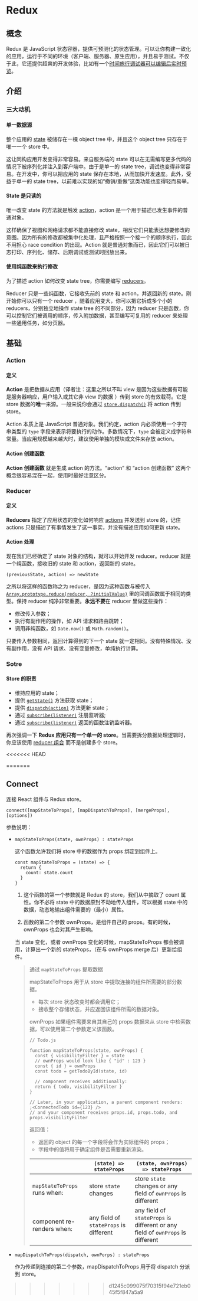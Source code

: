 # Redux

## 概念

Redux 是 JavaScript 状态容器，提供可预测化的状态管理。可以让你构建一致化的应用，运行于不同的环境（客户端、服务器、原生应用），并且易于测试。不仅于此，它还提供超爽的开发体验，比如有一个[时间旅行调试器可以编辑后实时预览](https://github.com/gaearon/redux-devtools)。 

## 介绍

### 三大动机

#### 单一数据源

整个应用的 [state](https://www.redux.org.cn/docs/Glossary.html#state) 被储存在一棵 object tree 中，并且这个 object tree 只存在于唯一一个 store 中。

这让同构应用开发变得非常容易。来自服务端的 state 可以在无需编写更多代码的情况下被序列化并注入到客户端中。由于是单一的 state tree，调试也变得非常容易。在开发中，你可以把应用的 state 保存在本地，从而加快开发速度。此外，受益于单一的 state tree，以前难以实现的如“撤销/重做”这类功能也变得轻而易举。 

#### State 是只读的

唯一改变 state 的方法就是触发 [action](https://www.redux.org.cn/docs/Glossary.html#action)，action 是一个用于描述已发生事件的普通对象。

这样确保了视图和网络请求都不能直接修改 state，相反它们只能表达想要修改的意图。因为所有的修改都被集中化处理，且严格按照一个接一个的顺序执行，因此不用担心 race condition 的出现。Action 就是普通对象而已，因此它们可以被日志打印、序列化、储存、后期调试或测试时回放出来。 

#### 使用纯函数来执行修改

为了描述 action 如何改变 state tree，你需要编写 [reducers](https://www.redux.org.cn/docs/Glossary.html#reducer)。

Reducer 只是一些纯函数，它接收先前的 state 和 action，并返回新的 state。刚开始你可以只有一个 reducer ，随着应用变大，你可以把它拆成多个小的 reducers，分别独立地操作 state tree 的不同部分，因为 reducer 只是函数，你可以控制它们被调用的顺序，传入附加数据，甚至编写可复用的 reducer 来处理一些通用任务，如分页器。 

## 基础

### Action

#### 定义

**Action** 是把数据从应用（译者注：这里之所以不叫 view 是因为这些数据有可能是服务器响应，用户输入或其它非 view 的数据 ）传到 store 的有效载荷。它是 store 数据的**唯一**来源。一般来说你会通过 [`store.dispatch()`](https://www.redux.org.cn/docs/api/Store.html#dispatch) 将 action 传到 store。 

Action 本质上是 JavaScript 普通对象。我们约定，action 内必须使用一个字符串类型的 `type` 字段来表示将要执行的动作。多数情况下，`type` 会被定义成字符串常量。当应用规模越来越大时，建议使用单独的模块或文件来存放 action。 

#### Action 创建函数

**Action 创建函数** 就是生成 action 的方法。“action” 和 “action 创建函数” 这两个概念很容易混在一起，使用时最好注意区分。 

### Reducer

#### 定义

**Reducers** 指定了应用状态的变化如何响应 [actions](https://www.redux.org.cn/docs/basics/Actions.html) 并发送到 store 的，记住 actions 只是描述了有事情发生了这一事实，并没有描述应用如何更新 state。 

#### Action 处理

现在我们已经确定了 state 对象的结构，就可以开始开发 reducer。reducer 就是一个纯函数，接收旧的 state 和 action，返回新的 state。 

`(previousState, action) => newState`

之所以将这样的函数称之为 reducer，是因为这种函数与被传入 [`Array.prototype.reduce(reducer, ?initialValue)`](https://developer.mozilla.org/en-US/docs/Web/JavaScript/Reference/Global_Objects/Array/Reduce) 里的回调函数属于相同的类型。保持 reducer 纯净非常重要。**永远不要**在 reducer 里做这些操作： 

- 修改传入参数；
- 执行有副作用的操作，如 API 请求和路由跳转；
- 调用非纯函数，如 `Date.now()` 或 `Math.random()`。

只要传入参数相同，返回计算得到的下一个 state 就一定相同。没有特殊情况、没有副作用，没有 API 请求、没有变量修改，单纯执行计算。

### Sotre

#### Store 的职责

- 维持应用的 state；
- 提供 [`getState()`](https://www.redux.org.cn/docs/api/Store.html#getState) 方法获取 state；
- 提供 [`dispatch(action)`](https://www.redux.org.cn/docs/api/Store.html#dispatch) 方法更新 state；
- 通过 [`subscribe(listener)`](https://www.redux.org.cn/docs/api/Store.html#subscribe) 注册监听器;
- 通过 [`subscribe(listener)`](https://www.redux.org.cn/docs/api/Store.html#subscribe) 返回的函数注销监听器。

再次强调一下 **Redux 应用只有一个单一的 store**。当需要拆分数据处理逻辑时，你应该使用 [reducer 组合](https://www.redux.org.cn/docs/basics/Reducers.html#splitting-reducers) 而不是创建多个 store。 

<<<<<<< HEAD


=======
## Connect

连接 React 组件与 Redux store。

`connect([mapStateToProps], [mapDispatchToProps], [mergeProps],[options])`

参数说明：

- `mapStateToProps(state, ownProps) : stateProps`

  这个函数允许我们将 store 中的数据作为 props 绑定到组件上。

  ```react
  const mapStateToProps = (state) => {
    return {
      count: state.count
    }
  }
  ```

  1. 这个函数的第一个参数就是 Redux 的 store，我们从中摘取了 count 属性。你不必将 state 中的数据原封不动地传入组件，可以根据 state 中的数据，动态地输出组件需要的（最小）属性。

  2. 函数的第二个参数 ownProps，是组件自己的 props。有的时候，ownProps 也会对其产生影响。

  当 state 变化，或者 ownProps 变化的时候，mapStateToProps 都会被调用，计算出一个新的 stateProps，（在与 ownProps merge 后）更新给组件。

  > 通过 `mapStateToProps` 提取数据
  >
  > mapStateToProps 用于从 store 中提取连接的组件所需要的部分数据。
  >
  > - 每次 store 状态改变时都会调用它；
  > - 接收整个存储状态，并应返回该组件所需的数据对象。
  >
  > ownProps 如果组件需要来自其自己的 props 数据来从 store 中检索数据，可以使用第二个参数定义该函数。
  >
  > ```react
  > // Todo.js
  > 
  > function mapStateToProps(state, ownProps) {
  >   const { visibilityFilter } = state
  >   // ownProps would look like { "id" : 123 }
  >   const { id } = ownProps
  >   const todo = getTodoById(state, id)
  > 
  >   // component receives additionally:
  >   return { todo, visibilityFilter }
  > }
  > 
  > // Later, in your application, a parent component renders:
  > ;<ConnectedTodo id={123} />
  > // and your component receives props.id, props.todo, and props.visibilityFilter
  > ```
  >
  > 返回值：
  >
  > - 返回的 object 的每一个字段将会作为实际组件的 props；
  > - 字段中的值将用于确定组件是否需要重新渲染。
  >
  > |                              | `(state) => stateProps`                | `(state, ownProps) => stateProps`                            |
  > | ---------------------------- | -------------------------------------- | ------------------------------------------------------------ |
  > | `mapStateToProps` runs when: | store `state` changes                  | store `state` changes or any field of `ownProps` is different |
  > | component re-renders when:   | any field of `stateProps` is different | any field of `stateProps` is different or any field of `ownProps` is different |

- `mapDispatchToProps(dispatch, ownPorps) : stateProps`

  作为传递到连接的第二个参数，mapDispatchToProps 用于将 dispatch 分派到 store。

  
>>>>>>> d1245c099075f70315f94e721eb045f5f847a5a9
